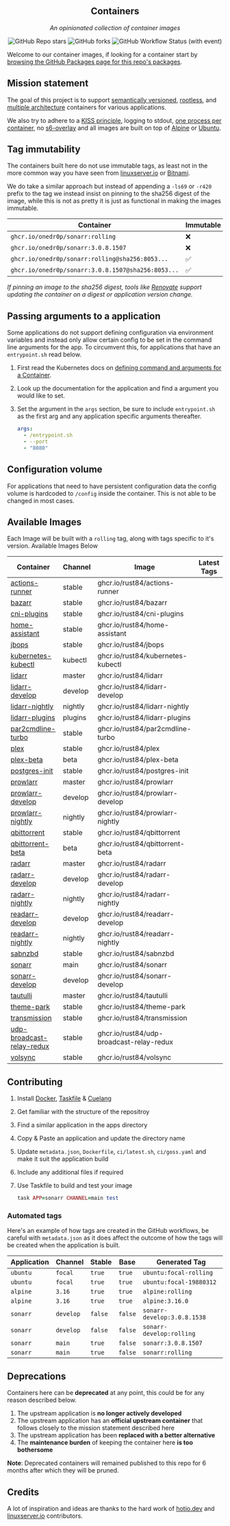 <!---
NOTE: AUTO-GENERATED FILE
to edit this file, instead edit its template at: ./github/scripts/templates/README.md.j2
-->
<div align="center">


## Containers

_An opinionated collection of container images_

</div>

<div align="center">

![GitHub Repo stars](https://img.shields.io/github/stars/onedr0p/containers?style=for-the-badge)
![GitHub forks](https://img.shields.io/github/forks/onedr0p/containers?style=for-the-badge)
![GitHub Workflow Status (with event)](https://img.shields.io/github/actions/workflow/status/onedr0p/containers/release-scheduled.yaml?style=for-the-badge&label=Scheduled%20Release)

</div>

Welcome to our container images, if looking for a container start by [browsing the GitHub Packages page for this repo's packages](https://github.com/onedr0p?tab=packages&repo_name=containers).

## Mission statement

The goal of this project is to support [semantically versioned](https://semver.org/), [rootless](https://rootlesscontaine.rs/), and [multiple architecture](https://www.docker.com/blog/multi-arch-build-and-images-the-simple-way/) containers for various applications.

We also try to adhere to a [KISS principle](https://en.wikipedia.org/wiki/KISS_principle), logging to stdout, [one process per container](https://testdriven.io/tips/59de3279-4a2d-4556-9cd0-b444249ed31e/), no [s6-overlay](https://github.com/just-containers/s6-overlay) and all images are built on top of [Alpine](https://hub.docker.com/_/alpine) or [Ubuntu](https://hub.docker.com/_/ubuntu).

## Tag immutability

The containers built here do not use immutable tags, as least not in the more common way you have seen from [linuxserver.io](https://fleet.linuxserver.io/) or [Bitnami](https://bitnami.com/stacks/containers).

We do take a similar approach but instead of appending a `-ls69` or `-r420` prefix to the tag we instead insist on pinning to the sha256 digest of the image, while this is not as pretty it is just as functional in making the images immutable.

| Container                                          | Immutable |
|----------------------------------------------------|-----------|
| `ghcr.io/onedr0p/sonarr:rolling`                   | ❌         |
| `ghcr.io/onedr0p/sonarr:3.0.8.1507`                | ❌         |
| `ghcr.io/onedr0p/sonarr:rolling@sha256:8053...`    | ✅         |
| `ghcr.io/onedr0p/sonarr:3.0.8.1507@sha256:8053...` | ✅         |

_If pinning an image to the sha256 digest, tools like [Renovate](https://github.com/renovatebot/renovate) support updating the container on a digest or application version change._

## Passing arguments to a application

Some applications do not support defining configuration via environment variables and instead only allow certain config to be set in the command line arguments for the app. To circumvent this, for applications that have an `entrypoint.sh` read below.

1. First read the Kubernetes docs on [defining command and arguments for a Container](https://kubernetes.io/docs/tasks/inject-data-application/define-command-argument-container/).
2. Look up the documentation for the application and find a argument you would like to set.
3. Set the argument in the `args` section, be sure to include `entrypoint.sh` as the first arg and any application specific arguments thereafter.

    ```yaml
    args:
      - /entrypoint.sh
      - --port
      - "8080"
    ```

## Configuration volume

For applications that need to have persistent configuration data the config volume is hardcoded to `/config` inside the container. This is not able to be changed in most cases.

## Available Images

Each Image will be built with a `rolling` tag, along with tags specific to it's version. Available Images Below

Container | Channel | Image | Latest Tags
--- | --- | --- | ---
[actions-runner]() | stable | ghcr.io/rust84/actions-runner |
[bazarr]() | stable | ghcr.io/rust84/bazarr |
[cni-plugins]() | stable | ghcr.io/rust84/cni-plugins |
[home-assistant]() | stable | ghcr.io/rust84/home-assistant |
[jbops]() | stable | ghcr.io/rust84/jbops |
[kubernetes-kubectl]() | kubectl | ghcr.io/rust84/kubernetes-kubectl |
[lidarr]() | master | ghcr.io/rust84/lidarr |
[lidarr-develop]() | develop | ghcr.io/rust84/lidarr-develop |
[lidarr-nightly]() | nightly | ghcr.io/rust84/lidarr-nightly |
[lidarr-plugins]() | plugins | ghcr.io/rust84/lidarr-plugins |
[par2cmdline-turbo]() | stable | ghcr.io/rust84/par2cmdline-turbo |
[plex]() | stable | ghcr.io/rust84/plex |
[plex-beta]() | beta | ghcr.io/rust84/plex-beta |
[postgres-init]() | stable | ghcr.io/rust84/postgres-init |
[prowlarr]() | master | ghcr.io/rust84/prowlarr |
[prowlarr-develop]() | develop | ghcr.io/rust84/prowlarr-develop |
[prowlarr-nightly]() | nightly | ghcr.io/rust84/prowlarr-nightly |
[qbittorrent]() | stable | ghcr.io/rust84/qbittorrent |
[qbittorrent-beta]() | beta | ghcr.io/rust84/qbittorrent-beta |
[radarr]() | master | ghcr.io/rust84/radarr |
[radarr-develop]() | develop | ghcr.io/rust84/radarr-develop |
[radarr-nightly]() | nightly | ghcr.io/rust84/radarr-nightly |
[readarr-develop]() | develop | ghcr.io/rust84/readarr-develop |
[readarr-nightly]() | nightly | ghcr.io/rust84/readarr-nightly |
[sabnzbd]() | stable | ghcr.io/rust84/sabnzbd |
[sonarr]() | main | ghcr.io/rust84/sonarr |
[sonarr-develop]() | develop | ghcr.io/rust84/sonarr-develop |
[tautulli]() | master | ghcr.io/rust84/tautulli |
[theme-park]() | stable | ghcr.io/rust84/theme-park |
[transmission]() | stable | ghcr.io/rust84/transmission |
[udp-broadcast-relay-redux]() | stable | ghcr.io/rust84/udp-broadcast-relay-redux |
[volsync]() | stable | ghcr.io/rust84/volsync |


## Contributing

1. Install [Docker](https://docs.docker.com/get-docker/), [Taskfile](https://taskfile.dev/) & [Cuelang](https://cuelang.org/)
2. Get familiar with the structure of the repositroy
3. Find a similar application in the apps directory
4. Copy & Paste an application and update the directory name
5. Update `metadata.json`, `Dockerfile`, `ci/latest.sh`, `ci/goss.yaml` and make it suit the application build
6. Include any additional files if required
7. Use Taskfile to build and test your image

    ```ruby
    task APP=sonarr CHANNEL=main test
    ```

### Automated tags

Here's an example of how tags are created in the GitHub workflows, be careful with `metadata.json` as it does affect the outcome of how the tags will be created when the application is built.

| Application | Channel   | Stable  | Base    | Generated Tag               |
|-------------|-----------|---------|---------|-----------------------------|
| `ubuntu`    | `focal`   | `true`  | `true`  | `ubuntu:focal-rolling`      |
| `ubuntu`    | `focal`   | `true`  | `true`  | `ubuntu:focal-19880312`     |
| `alpine`    | `3.16`    | `true`  | `true`  | `alpine:rolling`            |
| `alpine`    | `3.16`    | `true`  | `true`  | `alpine:3.16.0`             |
| `sonarr`    | `develop` | `false` | `false` | `sonarr-develop:3.0.8.1538` |
| `sonarr`    | `develop` | `false` | `false` | `sonarr-develop:rolling`    |
| `sonarr`    | `main`    | `true`  | `false` | `sonarr:3.0.8.1507`         |
| `sonarr`    | `main`    | `true`  | `false` | `sonarr:rolling`            |

## Deprecations

Containers here can be **deprecated** at any point, this could be for any reason described below.

1. The upstream application is **no longer actively developed**
2. The upstream application has an **official upstream container** that follows closely to the mission statement described here
3. The upstream application has been **replaced with a better alternative**
4. The **maintenance burden** of keeping the container here **is too bothersome**

**Note**: Deprecated containers will remained published to this repo for 6 months after which they will be pruned.
## Credits

A lot of inspiration and ideas are thanks to the hard work of [hotio.dev](https://hotio.dev/) and [linuxserver.io](https://www.linuxserver.io/) contributors.
